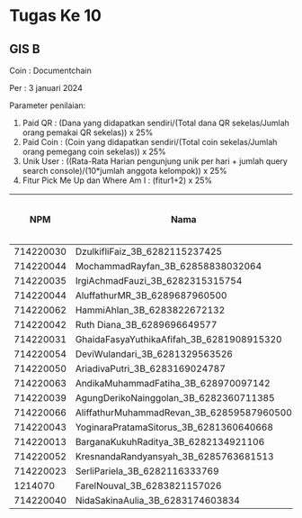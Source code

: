 # Tugas Ke 10

## GIS   B
Coin : Documentchain

Per : 3 januari 2024

Parameter penilaian:
1. Paid QR : (Dana yang didapatkan sendiri/(Total dana QR sekelas/Jumlah orang pemakai QR sekelas))  x  25%
2. Paid Coin : (Coin yang didapatkan sendiri/(Total coin sekelas/Jumlah orang pemegang coin sekelas))  x  25%
3. Unik User : ((Rata-Rata Harian pengunjung unik per hari + jumlah query search console)/(10*jumlah anggota kelompok)) x 25%
4. Fitur Pick Me Up dan Where Am I : (fitur1+2) x 25%


| NPM | Nama | Paid QR | Paid Coin | Unik User / Hari | CSS Mobile Friendly | Fitur Where Am I | Fitur Pick Me Up | 
|----------|----------|----------|----------|----------|----------|----------|----------|
| 714220030 | DzulkifliFaiz_3B_6282115237425   | 0 | 24 | - | - | - | 0 |
| 714220044 | MochammadRayfan_3B_62858838032064  | 0 | 10 | - | - | - | 0 |
| 714220035 | IrgiAchmadFauzi_3B_6282315315754   | 0 | 12 | - | - | - | 0 |
| 714220044 | AluffathurMR_3B_6289687960500  | 0 | 9 | - | - | - | 0 |
| 714220062 | HammiAhlan_3B_6283822672132  | 0 | 0 | - | - | - | 0 |
| 714220042 | Ruth Diana_3B_6289696649577  | 15.055 | - | - | - | - | 0 |
| 714220031 | GhaidaFasyaYuthikaAfifah_3B_6281908915320  | 15.031 | - | - | - | - | 0 |
| 714220054 | DeviWulandari_3B_6281329563526  | 15.054 | - | - | - | - | 0 |
| 714220050 | AriadivaPutri_3B_6283169024787  | 15.050 | - | - | - | - | 0 |
| 714220063 | AndikaMuhammadFatiha_3B_628970097142  | 15.063 | 112 | - | - | - | 0 |
| 714220039 | AgungDerikoNainggolan_3B_6282360711385  | 15.039 | - | - | - | - | 0 |
| 714220066 | AliffathurMuhammadRevan_3B_62859587960500  | 15.066 | - | - | - | - | 0 |
| 714220043 | YoginaraPratamaSitorus_3B_6281360640668  | 15.043 | - | - | - | - | 0 |
| 714220013 | BarganaKukuhRaditya_3B_6282134921106  | 15.013 | - | - | - | - | 0 |
| 714220052 | KresnandaRandyansyah_3B_6285763681513  | 15.052 | - | - | - | - | 0 |
| 714220023 | SerliPariela_3B_6282116333769  | 15.000 | - | - | - | - | 0 |
| 1214070 | FarelNouval_3B_6283821157026  | 15.000 | - | - | - | - | 0 |
| 714220040 | NidaSakinaAulia_3B_6283174603834 | 15.040 | - | - | - | - | 0 |
